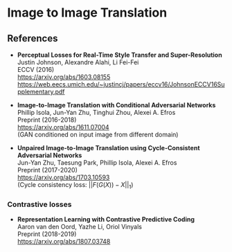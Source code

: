 Image to Image Translation
==========================



References
----------

- <b id="isola2016image"></b>
  **Perceptual Losses for Real-Time Style Transfer and Super-Resolution** <br />
  Justin Johnson, Alexandre Alahi, Li Fei-Fei <br />
  ECCV (2016) <br />
  https://arxiv.org/abs/1603.08155 <br />
  https://web.eecs.umich.edu/~justincj/papers/eccv16/JohnsonECCV16Supplementary.pdf

- <b id="isola2016image"></b>
  **Image-to-Image Translation with Conditional Adversarial Networks** <br />
  Phillip Isola, Jun-Yan Zhu, Tinghui Zhou, Alexei A. Efros <br />
  Preprint (2016-2018) <br />
  https://arxiv.org/abs/1611.07004 <br />
  (GAN conditioned on input image from different domain)

- <b id="zhu2017unpaired"></b>
  **Unpaired Image-to-Image Translation using Cycle-Consistent Adversarial Networks** <br/>
  Jun-Yan Zhu, Taesung Park, Phillip Isola, Alexei A. Efros <br/>
  Preprint (2017-2020) <br/>
  https://arxiv.org/abs/1703.10593 <br/>
  (Cycle consistency loss: $||F(G(X)) - X||_1$)

### Contrastive losses

- <b id="zhu2017unpaired"></b>
  **Representation Learning with Contrastive Predictive Coding** <br/>
  Aaron van den Oord, Yazhe Li, Oriol Vinyals <br/>
  Preprint (2018-2019) <br/>
  https://arxiv.org/abs/1807.03748
